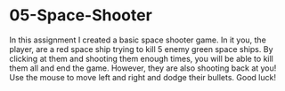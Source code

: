 # 05-Space-Shooter

In this assignment I created a basic space shooter game. In it you, the player, are a red space ship trying to kill 5 enemy green space ships. By clicking at them and shooting them enough times, you will be able to kill them all and end the game. However, they are also shooting back at you! Use the mouse to move left and right and dodge their bullets. Good luck!
